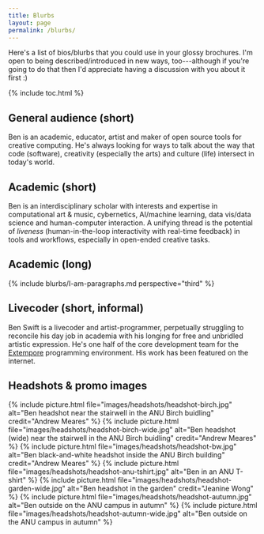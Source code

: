 ```yaml
---
title: Blurbs
layout: page
permalink: /blurbs/
---
```


Here's a list of bios/blurbs that you could use in your glossy brochures. I'm
open to being described/introduced in new ways, too---although if you're going
to do that then I'd appreciate having a discussion with you about it first :)

{% include toc.html %}

## General audience (short)

Ben is an academic, educator, artist and maker of open source tools for creative
computing. He's always looking for ways to talk about the way that code
(software), creativity (especially the arts) and culture (life) intersect in
today's world.

## Academic (short)

Ben is an interdisciplinary scholar with interests and expertise in
computational art & music, cybernetics, AI/machine learning, data vis/data
science and human-computer interaction. A unifying thread is the potential of
_liveness_ (human-in-the-loop interactivity with real-time feedback) in tools
and workflows, especially in open-ended creative tasks.

## Academic (long)

{% include blurbs/I-am-paragraphs.md perspective="third" %}

## Livecoder (short, informal)

Ben Swift is a livecoder and artist-programmer, perpetually struggling to
reconcile his day job in academia with his longing for free and unbridled
artistic expression. He's one half of the core development team for the
[Extempore](https://github.com/digego/extempore) programming environment. His
work has been featured on the internet.

## Headshots & promo images

{% include picture.html file="images/headshots/headshot-birch.jpg" alt="Ben headshot near the stairwell in the ANU Birch buidling" credit="Andrew Meares" %}
{% include picture.html file="images/headshots/headshot-birch-wide.jpg" alt="Ben headshot (wide) near the stairwell in the ANU Birch buidling" credit="Andrew Meares" %}
{% include picture.html file="images/headshots/headshot-bw.jpg" alt="Ben black-and-white headshot inside the ANU Birch building" credit="Andrew Meares" %}
{% include picture.html file="images/headshots/headshot-anu-tshirt.jpg" alt="Ben in an ANU T-shirt" %}
{% include picture.html file="images/headshots/headshot-garden-wide.jpg" alt="Ben headshot in the garden" credit="Jeanine Wong" %}
{% include picture.html file="images/headshots/headshot-autumn.jpg" alt="Ben outside on the ANU campus in autumn" %}
{% include picture.html file="images/headshots/headshot-autumn-wide.jpg" alt="Ben outside on the ANU campus in autumn" %}
